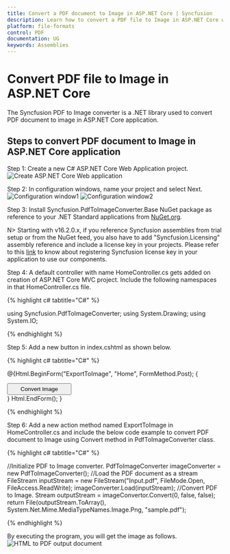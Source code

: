 ```yaml
---
title: Convert a PDF document to Image in ASP.NET Core | Syncfusion
description: Learn how to convert a PDF file to Image in ASP.NET Core with easy steps using Syncfusion System Drawing library.
platform: file-formats
control: PDF
documentation: UG
keywords: Assemblies
---
```


# Convert PDF file to Image in ASP.NET Core

The Syncfusion PDF to Image converter is a .NET library used to convert PDF document to image in ASP.NET Core application.

## Steps to convert PDF document to Image in ASP.NET Core application

Step 1: Create a new C# ASP.NET Core Web Application project.
![Create ASP.NET Core Web application](PDFtoimageconversion_images/aspnetcore1.png)

Step 2:  In configuration windows, name your project and select Next.
![Configuration window1](PDFtoimageconversion_images/aspnetcore2.png)
![Configuration window2](PDFtoimageconversion_images/aspnetcore3.png)

Step 3:  Install Syncfusion.PdfToImageConverter.Base NuGet package as reference to your .NET Standard applications from [NuGet.org](https://www.nuget.org/).

N> Starting with v16.2.0.x, if you reference Syncfusion assemblies from trial setup or from the NuGet feed, you also have to add "Syncfusion.Licensing" assembly reference and include a license key in your projects. Please refer to this [link](https://help.syncfusion.com/common/essential-studio/licensing/overview) to know about registering Syncfusion license key in your application to use our components.

Step 4: A default controller with name HomeController.cs gets added on creation of ASP.NET Core MVC project. Include the following namespaces in that HomeController.cs file.

{% highlight c# tabtitle="C#" %}

using Syncfusion.PdfToImageConverter;
using System.Drawing;
using System.IO;

{% endhighlight %}

Step 5: Add a new button in index.cshtml as shown below.

{% highlight c# tabtitle="C#" %}

@{Html.BeginForm("ExportToImage", "Home", FormMethod.Post);
    {
        <div>
            <input type="submit" value="Convert Image" style="width:150px;height:27px" />
        </div>
    }
    Html.EndForm();
}

{% endhighlight %}

Step 6: Add a new action method named ExportToImage in HomeController.cs and include the below code example to convert PDF document to Image using Convert method in PdfToImageConverter class.

{% highlight c# tabtitle="C#" %}

//Initialize PDF to Image converter.
PdfToImageConverter imageConverter = new PdfToImageConverter();
//Load the PDF document as a stream
FileStream inputStream = new FileStream("Input.pdf", FileMode.Open, FileAccess.ReadWrite);
imageConverter.Load(inputStream);
//Convert PDF to Image.
Stream outputStream = imageConvertor.Convert(0, false, false);
return File(outputStream.ToArray(), System.Net.Mime.MediaTypeNames.Image.Png, "sample.pdf");

{% endhighlight %}

By executing the program, you will get the image as follows.
![HTML to PDF output document](PDFtoimageconversion_images/pdftoimageoutput.png)